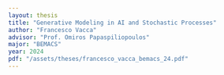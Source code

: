 ```yaml
---
layout: thesis
title: "Generative Modeling in AI and Stochastic Processes"
author: "Francesco Vacca"
advisor: "Prof. Omiros Papaspiliopoulos"
major: "BEMACS"
year: 2024
pdf: "/assets/theses/francesco_vacca_bemacs_24.pdf"
---
```

